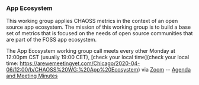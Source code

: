 ### App Ecosystem

This working group applies CHAOSS metrics in the context of an open source app ecosystem. The mission of this working group is to build a base set of metrics that is focused on the needs of open source communities that are part of the FOSS app ecosystem.

The App Ecosystem working group call meets every other Monday at 12:00pm CST (usually 19:00 CET), [check your local time](check your local time: https://arewemeetingyet.com/Chicago/2020-04-06/12:00/b/CHAOSS%20WG:%20App%20Ecosystem) via [Zoom](https://unomaha.zoom.us/j/720431288) -- [Agenda and Meeting Minutes](https://docs.google.com/document/d/1HABrco2NGhchPLHK_PvKRsFHEU0fMfpnn0Axacv-OX8/edit)
